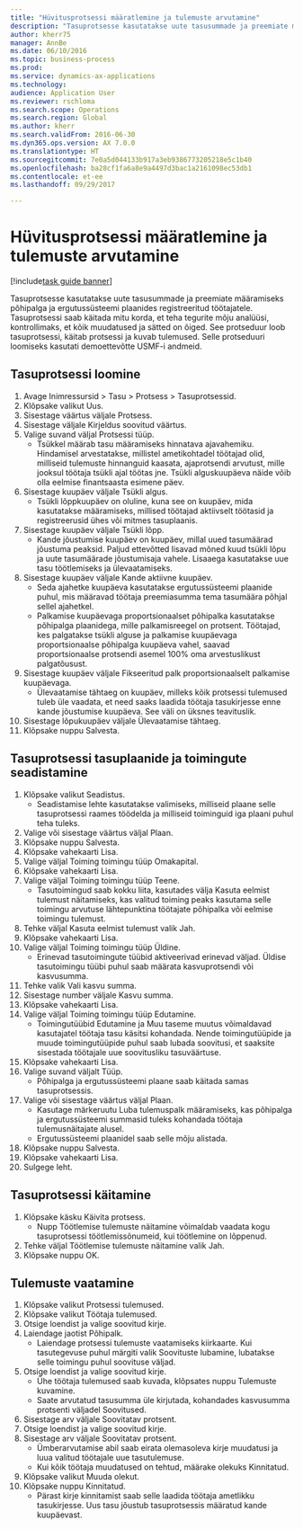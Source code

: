 ```yaml
--- 
title: "Hüvitusprotsessi määratlemine ja tulemuste arvutamine"
description: "Tasuprotsesse kasutatakse uute tasusummade ja preemiate määramiseks põhipalga ja ergutussüsteemi plaanides registreeritud töötajatele."
author: kherr75
manager: AnnBe
ms.date: 06/10/2016
ms.topic: business-process
ms.prod: 
ms.service: dynamics-ax-applications
ms.technology: 
audience: Application User
ms.reviewer: rschloma
ms.search.scope: Operations
ms.search.region: Global
ms.author: kherr
ms.search.validFrom: 2016-06-30
ms.dyn365.ops.version: AX 7.0.0
ms.translationtype: HT
ms.sourcegitcommit: 7e0a5d044133b917a3eb9386773205218e5c1b40
ms.openlocfilehash: ba28cf1fa6a8e9a4497d3bac1a2161098ec53db1
ms.contentlocale: et-ee
ms.lasthandoff: 09/29/2017

---
```

# <a name="define-compensation-process-and-calculate-results"></a>Hüvitusprotsessi määratlemine ja tulemuste arvutamine

[!include[task guide banner](../../includes/task-guide-banner.md)]

Tasuprotsesse kasutatakse uute tasusummade ja preemiate määramiseks põhipalga ja ergutussüsteemi plaanides registreeritud töötajatele. Tasuprotsessi saab käitada mitu korda, et teha tegurite mõju analüüsi, kontrollimaks, et kõik muudatused ja sätted on õiged. See protseduur loob tasuprotsessi, käitab protsessi ja kuvab tulemused. Selle protseduuri loomiseks kasutati demoettevõtte USMF-i andmeid.


## <a name="create-a-compensation-process"></a>Tasuprotsessi loomine
1. Avage Inimressursid > Tasu > Protsess > Tasuprotsessid.
2. Klõpsake valikut Uus.
3. Sisestage väärtus väljale Protsess.
4. Sisestage väljale Kirjeldus soovitud väärtus.
5. Valige suvand väljal Protsessi tüüp.
    * Tsükkel määrab tasu määramiseks hinnatava ajavahemiku. Hindamisel arvestatakse, millistel ametikohtadel töötajad olid, milliseid tulemuste hinnanguid kaasata, ajaprotsendi arvutust, mille jooksul töötaja tsükli ajal töötas jne. Tsükli alguskuupäeva näide võib olla eelmise finantsaasta esimene päev.  
6. Sisestage kuupäev väljale Tsükli algus.
    * Tsükli lõppkuupäev on oluline, kuna see on kuupäev, mida kasutatakse määramiseks, millised töötajad aktiivselt töötasid ja registreerusid ühes või mitmes tasuplaanis.  
7. Sisestage kuupäev väljale Tsükli lõpp.
    * Kande jõustumise kuupäev on kuupäev, millal uued tasumäärad jõustuma peaksid. Paljud ettevõtted lisavad mõned kuud tsükli lõpu ja uute tasumäärade jõustumisaja vahele. Lisaaega kasutatakse uue tasu töötlemiseks ja ülevaatamiseks.  
8. Sisestage kuupäev väljale Kande aktiivne kuupäev.
    * Seda ajahetke kuupäeva kasutatakse ergutussüsteemi plaanide puhul, mis määravad töötaja preemiasumma tema tasumäära põhjal sellel ajahetkel.  
    * Palkamise kuupäevaga proportsionaalset põhipalka kasutatakse põhipalga plaanidega, mille palkamisreegel on protsent.  Töötajad, kes palgatakse tsükli alguse ja palkamise kuupäevaga proportsionaalse põhipalga kuupäeva vahel, saavad proportsionaalse protsendi asemel 100% oma arvestuslikust palgatõusust.  
9. Sisestage kuupäev väljale Fikseeritud palk proportsionaalselt palkamise kuupäevaga.
    * Ülevaatamise tähtaeg on kuupäev, milleks kõik protsessi tulemused tuleb üle vaadata, et need saaks laadida töötaja tasukirjesse enne kande jõustumise kuupäeva. See väli on üksnes teavituslik.  
10. Sisestage lõpukuupäev väljale Ülevaatamise tähtaeg.
11. Klõpsake nuppu Salvesta.

## <a name="setup-the-compensation-plans-and-actions-for-a-compensation-process"></a>Tasuprotsessi tasuplaanide ja toimingute seadistamine
1. Klõpsake valikut Seadistus.
    * Seadistamise lehte kasutatakse valimiseks, milliseid plaane selle tasuprotsessi raames töödelda ja milliseid toiminguid iga plaani puhul teha tuleks.  
2. Valige või sisestage väärtus väljal Plaan.
3. Klõpsake nuppu Salvesta.
4. Klõpsake vahekaarti Lisa.
5. Valige väljal Toiming toimingu tüüp Omakapital.
6. Klõpsake vahekaarti Lisa.
7. Valige väljal Toiming toimingu tüüp Teene.
    * Tasutoimingud saab kokku liita, kasutades välja Kasuta eelmist tulemust näitamiseks, kas valitud toiming peaks kasutama selle toimingu arvutuse lähtepunktina töötajate põhipalka või eelmise toimingu tulemust.  
8. Tehke väljal Kasuta eelmist tulemust valik Jah.
9. Klõpsake vahekaarti Lisa.
10. Valige väljal Toiming toimingu tüüp Üldine.
    * Erinevad tasutoimingute tüübid aktiveerivad erinevad väljad. Üldise tasutoimingu tüübi puhul saab määrata kasvuprotsendi või kasvusumma.  
11. Tehke valik Vali kasvu summa.
12. Sisestage number väljale Kasvu summa.
13. Klõpsake vahekaarti Lisa.
14. Valige väljal Toiming toimingu tüüp Edutamine.
    * Toimingutüübid Edutamine ja Muu taseme muutus võimaldavad kasutajatel töötaja tasu käsitsi kohandada. Nende toimingutüüpide ja muude toimingutüüpide puhul saab lubada soovitusi, et saaksite sisestada töötajale uue soovitusliku tasuväärtuse.  
15. Klõpsake vahekaarti Lisa.
16. Valige suvand väljalt Tüüp.
    * Põhipalga ja ergutussüsteemi plaane saab käitada samas tasuprotsessis.  
17. Valige või sisestage väärtus väljal Plaan.
    * Kasutage märkeruutu Luba tulemuspalk määramiseks, kas põhipalga ja ergutussüsteemi summasid tuleks kohandada töötaja tulemusnäitajate alusel.  
    * Ergutussüsteemi plaanidel saab selle mõju alistada.  
18. Klõpsake nuppu Salvesta.
19. Klõpsake vahekaarti Lisa.
20. Sulgege leht.

## <a name="run-the-compensation-process"></a>Tasuprotsessi käitamine
1. Klõpsake käsku Käivita protsess.
    * Nupp Töötlemise tulemuste näitamine võimaldab vaadata kogu tasuprotsessi töötlemissõnumeid, kui töötlemine on lõppenud.  
2. Tehke väljal Töötlemise tulemuste näitamine valik Jah.
3. Klõpsake nuppu OK.

## <a name="view-the-results"></a>Tulemuste vaatamine
1. Klõpsake valikut Protsessi tulemused.
2. Klõpsake valikut Töötaja tulemused.
3. Otsige loendist ja valige soovitud kirje.
4. Laiendage jaotist Põhipalk.
    * Laiendage protsessi tulemuste vaatamiseks kiirkaarte. Kui tasutegevuse puhul märgiti valik Soovituste lubamine, lubatakse selle toimingu puhul soovituse väljad.  
5. Otsige loendist ja valige soovitud kirje.
    * Ühe töötaja tulemused saab kuvada, klõpsates nuppu Tulemuste kuvamine.  
    * Saate arvutatud tasusumma üle kirjutada, kohandades kasvusumma protsenti väljadel Soovitused.  
6. Sisestage arv väljale Soovitatav protsent.
7. Otsige loendist ja valige soovitud kirje.
8. Sisestage arv väljale Soovitatav protsent.
    * Ümberarvutamise abil saab eirata olemasoleva kirje muudatusi ja luua valitud töötajale uue tasutulemuse.  
    * Kui kõik töötaja muudatused on tehtud, määrake olekuks Kinnitatud.  
9. Klõpsake valikut Muuda olekut.
10. Klõpsake nuppu Kinnitatud.
    * Pärast kirje kinnitamist saab selle laadida töötaja ametlikku tasukirjesse. Uus tasu jõustub tasuprotsessis määratud kande kuupäevast.  



